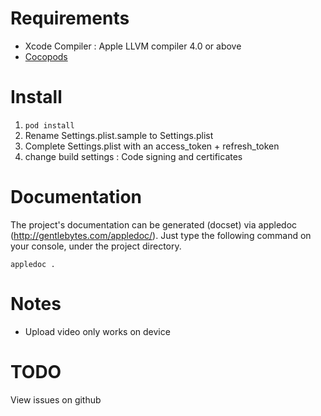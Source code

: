 # Requirements #

- Xcode Compiler : Apple LLVM compiler 4.0 or above
- [Cocopods](https://github.com/CocoaPods/CocoaPods)

# Install #

1. `pod install`
2. Rename Settings.plist.sample to Settings.plist
3. Complete Settings.plist with an access_token + refresh_token
4. change build settings : Code signing and certificates

# Documentation #

The project's documentation can be generated (docset) via appledoc (http://gentlebytes.com/appledoc/). Just type the following command on your console, under the project directory.

```appledoc .```
 
# Notes #

* Upload video only works on device

# TODO #

View issues on github
